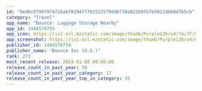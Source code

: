 ```yaml
---
id: "9ed6c9790f87472babf81947f762522579ddb730a82269fb7e5812db08d7b5cb"
category: "Travel"
app_name: "Bounce: Luggage Storage Nearby"
app_id: 1444570755
app_icon: https://is1-ssl.mzstatic.com/image/thumb/Purple126/v4/7a/3f/9d/7a3f9d58-f956-a255-7f2c-63b10522478a/AppIcon-0-0-1x_U007epad-0-85-220.png/1024x1024bb.png
app_screenshot: https://is1-ssl.mzstatic.com/image/thumb/Purple126/v4/d6/1e/63/d61e630d-7c60-ff4b-b66d-3fc385a13c94/0f7f340d-1449-414a-8109-da4e3875ec2f_EN.png/1284x2778bb.png
publisher_id: 1444570754
publisher_name: "Bounce Inc (U.S.)"
rank: 273
most_recent_release: 2024-01-08 00:00:00
release_count_in_past_year: 50
release_count_in_past_year_category: 17
release_count_in_past_year_top_in_category: 35
---
```

